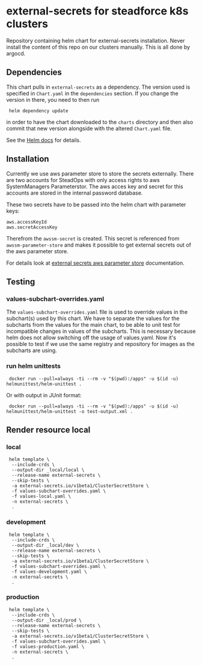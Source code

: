# external-secrets for steadforce k8s clusters

Repository containing helm chart for external-secrets installation. Never install the content of this repo on our clusters manually. This is all done by argocd.

## Dependencies

This chart pulls in `external-secrets` as a dependency. The version
used is specified in `Chart.yaml` in the `dependencies` section.
If you change the version in there, you need to then run

```
 helm dependency update
```

in order to have the chart downloaded to the `charts` directory
and then also commit that new version alongside with the altered
`Chart.yaml` file.

See the [Helm docs](https://helm.sh/docs/topics/charts/#chart-dependencies)
for details.

## Installation

Currently we use aws parameter store to store the secrets externally. There are two accounts for
SteadOps with only access rights to aws SystemManagers Parameterstor. The aws acces key and secret
for this accounts are stored in the internal password database.

These two secrets have to be passed into the helm chart with parameter keys:

```
aws.accessKeyId
aws.secretAccessKey
```

Therefrom the `awssm-secret` is created. This secret is referenced from `awssm-parameter-store` and
makes it possible to get external secrets out of the aws parameter store.

For details look at [external secrets aws parameter store](https://external-secrets.io/latest/provider/aws-parameter-store/)
documentation.

## Testing

### values-subchart-overrides.yaml

The `values-subchart-overrides.yaml` file is used to override values in the subchart(s) used by this chart.
We have to separate the values for the subcharts from the values for the main chart, to be able to
unit test for incompatible changes in values of the subcharts. This is necessary because helm does not allow
switching off the usage of values.yaml. Now it's possible to test if we use the same registry and repository
for images as the subcharts are using.

### run helm unittests

```shell
 docker run --pull=always -ti --rm -v "$(pwd):/apps" -u $(id -u) helmunittest/helm-unittest .
```

Or with output in JUnit format:

```shell
 docker run --pull=always -ti --rm -v "$(pwd):/apps" -u $(id -u) helmunittest/helm-unittest -o test-output.xml .
```

## Render resource local

### local

```
 helm template \
  --include-crds \
  --output-dir _local/local \
  --release-name external-secrets \
  --skip-tests \
  -a external-secrets.io/v1beta1/ClusterSecretStore \
  -f values-subchart-overrides.yaml \
  -f values-local.yaml \
  -n external-secrets \
  .
```

### development

```
 helm template \
  --include-crds \
  --output-dir _local/dev \
  --release-name external-secrets \
  --skip-tests \
  -a external-secrets.io/v1beta1/ClusterSecretStore \
  -f values-subchart-overrides.yaml \
  -f values-development.yaml \
  -n external-secrets \
  .
```

### production

```
 helm template \
  --include-crds \
  --output-dir _local/prod \
  --release-name external-secrets \
  --skip-tests \
  -a external-secrets.io/v1beta1/ClusterSecretStore \
  -f values-subchart-overrides.yaml \
  -f values-production.yaml \
  -n external-secrets \
  .
```
